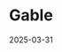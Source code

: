 ---  
layout: startup_page  
title: "Gable"  
id: "gable.ai"  
permalink: "/gablegable.ai03312025/"  
website: "https://www.gable.ai/"  
funding_round: "Series A"  
funding_amount: "$20M"  
investors: "Crane Venture Partners, Zetta Venture Partners, Databricks Ventures, B Capital, Capital One Ventures, In-Q-Tel (IQT), Barr Moses, Tristan Handy, x15ventures, Roosh Ventures, InvestInData, Essence Venture Capital, Willowtree Investments"  
about: "Gable is a data management platform that enables software and data developers to collaboratively build and manage high-quality data assets. It uses \"data contracts\" to establish clear agreements between data producers and consumers, improving data quality and reducing inefficiencies. This \"Shift Left\" approach empowers developers to build data quality into their processes from the start."  
markets: "Data Management, Data Governance, Software Development"  
hq: "Seattle, Washington, United States"  
founded_year: "2023"  
linkedin: "https://www.linkedin.com/company/gable-ai"  
twitter: "https://twitter.com/gable_inc"  
instagram: ""  
facebook: "https://www.facebook.com/gable.inc"  
crunchbase: "https://www.crunchbase.com/organization/gable-f237"  
pitchbook: "https://pitchbook.com/profiles/company/462628-09"  

date_display: "31-Mar-2025"  
date: "2025-03-31"

# SEO Optimization  
meta_title: "Gable - Series A Funding ($20M)"  
meta_description: "Gable, Gable is a data management platform that enables software and data developers to collaboratively build and manage high-quality data assets. It uses \"..."  
meta_keywords: "Gable, Data Management, Data Governance, Software Development, Series A funding"  
canonical_url: "https://startup.projectstartups.com/gablegable.ai03312025/"  
---